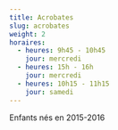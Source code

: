 ```yaml
---
title: Acrobates
slug: acrobates
weight: 2
horaires:
  - heures: 9h45 - 10h45
    jour: mercredi
  - heures: 15h - 16h
    jour: mercredi
  - heures: 10h15 - 11h15
    jour: samedi
---
```

Enfants nés en 2015-2016
